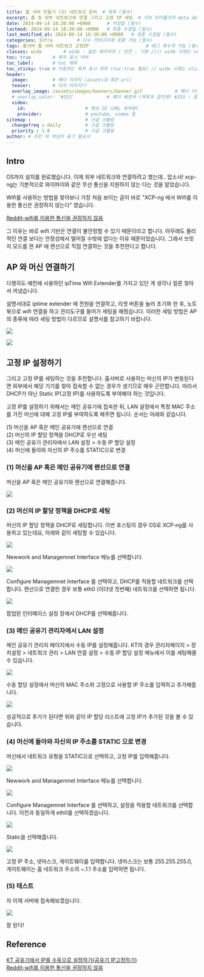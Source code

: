 ```yaml
---
title: 홈 서버 만들기 (3) 네트워크 준비  # 제목 (필수)
excerpt: 홈 및 외부 네트워크와 연결 그리고 고정 IP 세팅  # 서브 타이틀이자 meta description (필수)
date: 2024-09-14 18:30:00 +0900      # 작성일 (필수)
lastmod: 2024-09-14 18:30:00 +0900   # 최종 수정일 (필수)
last_modified_at: 2024-09-14 18:30:00 +0900   # 최종 수정일 (필수)
categories: Infra         # 다수 카테고리에 포함 가능 (필수)
tags: 홈서버 홈 서버 네트워크 고정IP                     # 태그 복수개 가능 (필수)
classes: wide        # wide : 넓은 레이아웃 / 빈칸 : 기본 //// wide 시에는 sticky toc 불가
toc: true        # 목차 표시 여부
toc_label:       # toc 제목
toc_sticky: true # 이동하는 목차 표시 여부 (toc:true 필요) // wide 시에는 sticky toc 불가
header: 
  image:         # 헤더 이미지 (assets내 혹은 url)
  teaser:        # 티저 이미지??
  overlay_image: /assets/images/banners/banner.gif            # 헤더 이미지 (제목과 겹치게)
  # overlay_color: '#333'            # 헤더 배경색 (제목과 겹치게) #333 : 짙은 회색 (필수)
  video:
    id:                      # 영상 ID (URL 뒷부분)
    provider:                # youtube, vimeo 등
sitemap :                    # 구글 크롤링
  changefreq : daily         # 구글 크롤링
  priority : 1.0             # 구글 크롤링
author: # 주인 외 작성자 표기 필요시
---
```

<!--postNo: 20240914_004-->


## Intro  

OS까지 설치를 완료했습니다. 이제 외부 네트워크와 연결하려고 했는데.. 맙소사! xcp-ng는 기본적으로 와이파이와 같은 무선 통신을 지원하지 않는 다는 것을 알았습니다.  

Wifi를 사용하는 방법을 찾아보니 가장 처음 보이는 글이 바로 "XCP-ng 에서 Wifi를 이용한 통신은 권장하지 않는다" 였습니다.  

[Reddit-wifi를 이용한 통신을 권장하지 않음](https://www.reddit.com/r/sysadmin/comments/bi92b2/wireless_pcie_card_not_detected_in_xcpng/)

그 이유는 바로 wifi 기반은 연결이 불안정할 수 있기 때문이라고 합니다. 아무래도 물리적인 연결 보다는 안정성에서 떨어질 수밖에 없다는 이유 때문이었습니다. 그래서 브릿지 모드를 한 AP 에 랜선으로 직접 연결하는 것을 추천한다고 합니다.  

## AP 와 머신 연결하기  

다행히도 예전에 사용하던 ipTime Wifi Extender를 가지고 있던 게 생각나 얼른 찾아서 꺼냈습니다.  

설명서대로 iptime extender 에 전원을 연결하고, 리셋 버튼을 눌러 초기화 한 후, 노트북으로 wifi 연결을 하고 관리도구를 들어가 세팅을 해줬습니다. 이러한 세팅 방법은 AP의 종류에 따라 세팅 방법이 다르므로 설명서를 참고하기 바랍니다.  

![](/assets/images/20240914_004_001.jpeg)  

![](/assets/images/20240914_004_002.jpeg)  

## 고정 IP 설정하기  

그리고 고정 IP를 세팅하는 것을 추천합니다. 홈서버로 사용하는 머신의 IP가 변동된다면 외부에서 해당 기기를 찾아 접속할 수 없는 경우가 생기므로 매우 곤란합니다. 따라서 DHCP가 아닌 Static IP(고정 IP)를 사용하도록 부여해야 하는 것입니다.  

고정 IP를 설정하기 위해서는 메인 공유기에 접속한 뒤, LAN 설정에서 특정 MAC 주소를 가진 머신에 대해 고정 IP를 부여하도록 해주면 됩니다. 순서는 아래와 같습니다.  

(1) 머신을 AP 혹은 메인 공유기에 랜선으로 연결  
(2) 머신의 IP 할당 정책을 DHCP로 우선 세팅  
(3) 메인 공유기 관리자에서 LAN 설정 > 수동 IP 할당 설정  
(4) 머신에 돌아와 자신의 IP 주소를 STATIC으로 변경  



### (1) 머신을 AP 혹은 메인 공유기에 랜선으로 연결  

머신을 AP 혹은 메인 공유기와 랜선으로 연결해줍니다.  

![](/assets/images/20240914_004_006.jpeg)  


### (2) 머신의 IP 할당 정책을 DHCP로 세팅  

머신의 IP 할당 정책을 DHCP로 세팅합니다. 이번 포스팅의 경우 OS로 XCP-ng를 사용하고 있는데요, 아래와 같이 세팅할 수 있습니다.  

![](/assets/images/20240914_004_003.jpeg)  

Newwork and Managemnet Interface 메뉴를 선택합니다.  

![](/assets/images/20240914_004_004.jpeg)  

Configure Managemnet Interface 를 선택하고, DHCP를 적용할 네트워크를 선택합니다. 랜선으로 연결한 경우 보통 eth0 (이더넷 첫번째) 네트워크를 선택하면 됩니다.  

![](/assets/images/20240914_004_005.jpeg)  

팝업된 인터페이스 설정 창에서 DHCP를 선택해줍니다.  

### (3) 메인 공유기 관리자에서 LAN 설정  

메인 공유기 관리자 페이지에서 수동 IP를 설정해줍니다. KT의 경우 관리자페이지 > 장치설정 > 네트워크 관리 > LAN 연결 설정 > 수동 IP 할당 설정 메뉴에서 이를 세팅해줄 수 있습니다.  

![](/assets/images/20240914_004_007.jpeg)  

수동 할당 설정에서 머신의 MAC 주소와 고정으로 사용할 IP 주소를 입력하고 추가해줍니다.  

![](/assets/images/20240914_004_008.jpeg)  

성공적으로 추가가 된다면 위와 같이 IP 할당 리스트에 고정 IP가 추가된 것을 볼 수 있습니다.  

### (4) 머신에 돌아와 자신의 IP 주소를 STATIC 으로 변경  

머신에서 네트워크 유형을 STATIC으로 선택하고, 고정 IP를 입력해줍니다.  

![](/assets/images/20240914_004_003.jpeg)  

Newwork and Managemnet Interface 메뉴를 선택합니다.  

![](/assets/images/20240914_004_004.jpeg)  

Configure Managemnet Interface 를 선택하고, 설정을 적용할 네트워크를 선택합니다. 이전과 동일하게 eth0를 선택하겠습니다.  

![](/assets/images/20240914_004_009.jpeg)  

Static을 선택해줍니다.  

![](/assets/images/20240914_004_010.jpeg)  

고정 IP 주소, 넷마스크, 게이트웨이를 입력합니다. 넷마스크는 보통 255.255.255.0, 게이트웨이는 홈 네트워크 주소의 ~.1.1 주소를 입력하면 됩니다.  

### (5) 테스트  

자 이제 서버에 접속해보겠습니다.  

![](/assets/images/20240914_004_011.jpeg)  

잘 된다!  


## Reference  

[KT 공유기에서 IP를 수동으로 설정하기(공유기 IP고정하기)](https://m.blog.naver.com/kangbin80/222406917211)  
[Reddit-wifi를 이용한 통신을 권장하지 않음](https://www.reddit.com/r/sysadmin/comments/bi92b2/wireless_pcie_card_not_detected_in_xcpng/)